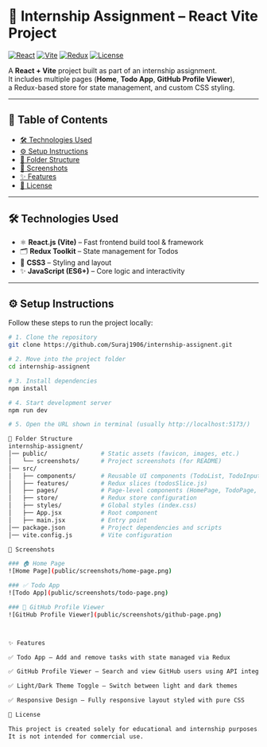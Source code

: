 # 🚀 Internship Assignment – React Vite Project  

[![React](https://img.shields.io/badge/React-17.0.2-blue?logo=react&logoColor=white)](https://reactjs.org/) 
[![Vite](https://img.shields.io/badge/Vite-4.0.0-brightgreen?logo=vite&logoColor=white)](https://vitejs.dev/) 
[![Redux](https://img.shields.io/badge/Redux-Toolkit-purple?logo=redux&logoColor=white)](https://redux-toolkit.js.org/) 
[![License](https://img.shields.io/badge/License-Educational-orange)](LICENSE)  

A **React + Vite** project built as part of an internship assignment.  
It includes multiple pages (**Home**, **Todo App**, **GitHub Profile Viewer**),  
a Redux-based store for state management, and custom CSS styling.  

---

## 🔗 Table of Contents  

- [🛠️ Technologies Used](#-technologies-used)  
- [⚙️ Setup Instructions](#-setup-instructions)  
- [📂 Folder Structure](#-folder-structure)  
- [📸 Screenshots](#-screenshots)  
- [✨ Features](#-features)  
- [📜 License](#-license)  

---

## 🛠️ Technologies Used  

- ⚛ **React.js (Vite)** – Fast frontend build tool & framework  
- 🗂 **Redux Toolkit** – State management for Todos  
- 🎨 **CSS3** – Styling and layout  
- ✨ **JavaScript (ES6+)** – Core logic and interactivity  

---

## ⚙️ Setup Instructions  

Follow these steps to run the project locally:  

```bash
# 1. Clone the repository
git clone https://github.com/Suraj1906/internship-assignent.git

# 2. Move into the project folder
cd internship-assignent

# 3. Install dependencies
npm install

# 4. Start development server
npm run dev

# 5. Open the URL shown in terminal (usually http://localhost:5173/)

📂 Folder Structure
internship-assignent/
│── public/               # Static assets (favicon, images, etc.)
│   └── screenshots/      # Project screenshots (for README)
│── src/
│   ├── components/       # Reusable UI components (TodoList, TodoInput, etc.)
│   ├── features/         # Redux slices (todosSlice.js)
│   ├── pages/            # Page-level components (HomePage, TodoPage, GithubPage)
│   ├── store/            # Redux store configuration
│   ├── styles/           # Global styles (index.css)
│   ├── App.jsx           # Root component
│   ├── main.jsx          # Entry point
│── package.json          # Project dependencies and scripts
│── vite.config.js        # Vite configuration

📸 Screenshots

### 🏠 Home Page
![Home Page](public/screenshots/home-page.png)

### ✅ Todo App
![Todo App](public/screenshots/todo-page.png)

### 👤 GitHub Profile Viewer
![GitHub Profile Viewer](public/screenshots/github-page.png)



✨ Features

✅ Todo App – Add and remove tasks with state managed via Redux

✅ GitHub Profile Viewer – Search and view GitHub users using API integration

✅ Light/Dark Theme Toggle – Switch between light and dark themes

✅ Responsive Design – Fully responsive layout styled with pure CSS

📜 License

This project is created solely for educational and internship purposes.
It is not intended for commercial use.



